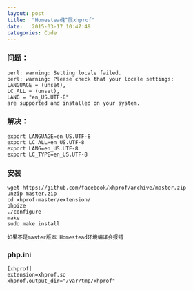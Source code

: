 ```yaml
---
layout: post
title:  "Homestead扩展xhprof"
date:   2015-03-17 10:47:49
categories: Code
---
```

### 问题：
	perl: warning: Setting locale failed.
	perl: warning: Please check that your locale settings:
    LANGUAGE = (unset),
    LC_ALL = (unset),
    LANG = "en_US.UTF-8"
	are supported and installed on your system.
### 解决：
	export LANGUAGE=en_US.UTF-8
	export LC_ALL=en_US.UTF-8
	export LANG=en_US.UTF-8
	export LC_TYPE=en_US.UTF-8
	
### 安装
	wget https://github.com/facebook/xhprof/archive/master.zip
	unzip master.zip
	cd xhprof-master/extension/
	phpize
	./configure
	make
	sudo make install
	
`如果不是master版本 Homestead环境编译会报错`

### php.ini
	[xhprof]
	extension=xhprof.so
	xhprof.output_dir="/var/tmp/xhprof"